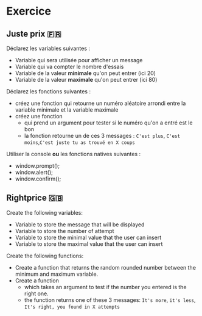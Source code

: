 # Exercice

## Juste prix :fr:

Déclarez les variables suivantes :

* Variable qui sera utilisée pour afficher un message
* Variable qui va compter le nombre d'essais
* Variable de la valeur **minimale** qu'on peut entrer (ici 20)
* Variable de la valeur **maximale** qu'on peut entrer (ici 80)

Déclarez les fonctions suivantes :

* créez une fonction qui retourne un numéro aléatoire arrondi entre la variable minimale et la variable maximale
* créez une fonction
	- qui prend un argument pour tester si le numéro qu'on a entré est le bon
	- la fonction retourne un de ces 3 messages : `C'est plus`, `C'est moins`,`C'est juste tu as trouvé en X coups`


Utiliser la console **ou** les fonctions natives suivantes :

- window.prompt();
- window.alert();
- window.confirm();

## Rightprice :uk:

Create the following variables:

* Variable to store the message that will be displayed
* Variable to store the number of attempt
* Variable to store the minimal value that the user can insert
* Variable to store the maximal value that the user can insert

Create the following functions:

* Create a function that returns the random rounded number between the minimum and maximum variable.
* Create a function
    - which takes an argument to test if the number you entered is the right one.
    - the function returns one of these 3 messages: `It's more`, `it's less`, `It's right, you found in X attempts`
